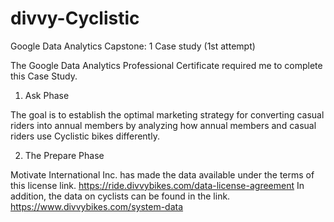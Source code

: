 # divvy-Cyclistic
Google Data Analytics Capstone: 1 Case study (1st attempt)

The Google Data Analytics Professional Certificate required me to complete this Case Study.

1) Ask Phase 

The goal is to establish the optimal marketing strategy for converting casual riders into annual members by analyzing how annual members and casual riders use Cyclistic bikes differently.

2) The Prepare Phase

Motivate International Inc. has made the data available under the terms of this license link. https://ride.divvybikes.com/data-license-agreement 
In addition, the data on cyclists can be found in the link. https://www.divvybikes.com/system-data

